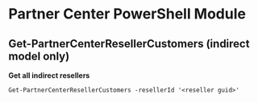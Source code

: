 # Partner Center PowerShell Module #

## Get-PartnerCenterResellerCustomers (indirect model only) ##


**Get all indirect resellers**

    Get-PartnerCenterResellerCustomers -resellerId '<reseller guid>'
